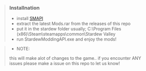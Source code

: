 > ### Installnation
> - install [SMAPI](https://smapi.io/)
> - extract the latest Mods.rar from the releases of this repo
> - put it in the stardew folder usually; C:\Program Files (x86)\Steam\steamapps\common\Stardew Valley
> - run StardewModdingAPI.exe and enjoy the mods!



> - NOTE:
> 
> 
> this will make alot of changes to the game.. if you encounter ANY issues please make a issue on this repo to let us know!
